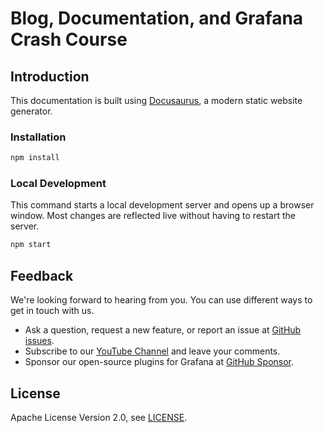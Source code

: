# Blog, Documentation, and Grafana Crash Course

## Introduction

This documentation is built using [Docusaurus](https://docusaurus.io/), a modern static website generator.

### Installation

```sh
npm install
```

### Local Development

This command starts a local development server and opens up a browser window. Most changes are reflected live without having to restart the server.

```sh
npm start
```

## Feedback

We're looking forward to hearing from you. You can use different ways to get in touch with us.

- Ask a question, request a new feature, or report an issue at [GitHub issues](https://github.com/volkovlabs/volkovlabs.io/issues).
- Subscribe to our [YouTube Channel](https://www.youtube.com/@volkovlabs) and leave your comments.
- Sponsor our open-source plugins for Grafana at [GitHub Sponsor](https://github.com/sponsors/VolkovLabs).

## License

Apache License Version 2.0, see [LICENSE](https://github.com/volkovlabs/volkovlabs.io/blob/main/LICENSE).
